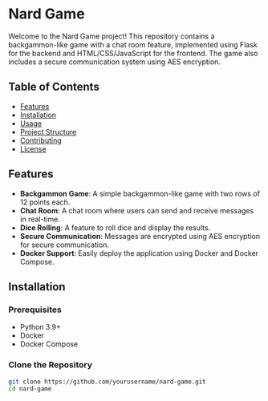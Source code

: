 # Nard Game

Welcome to the Nard Game project! This repository contains a backgammon-like game with a chat room feature, implemented using Flask for the backend and HTML/CSS/JavaScript for the frontend. The game also includes a secure communication system using AES encryption.

## Table of Contents

- [Features](#features)
- [Installation](#installation)
- [Usage](#usage)
- [Project Structure](#project-structure)
- [Contributing](#contributing)
- [License](#license)

## Features

- **Backgammon Game**: A simple backgammon-like game with two rows of 12 points each.
- **Chat Room**: A chat room where users can send and receive messages in real-time.
- **Dice Rolling**: A feature to roll dice and display the results.
- **Secure Communication**: Messages are encrypted using AES encryption for secure communication.
- **Docker Support**: Easily deploy the application using Docker and Docker Compose.

## Installation

### Prerequisites

- Python 3.9+
- Docker
- Docker Compose

### Clone the Repository

```bash
git clone https://github.com/yourusername/nard-game.git
cd nard-game